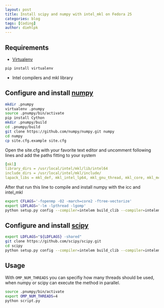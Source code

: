 ```yaml
---
layout: post
title: Install scipy and numpy with intel_mkl on Fedora 25
categories: blog
tags: [Coding]
author: diehlpk
---
```


## Requirements

* [Virtualenv](https://pypi.python.org/pypi/virtualenv)
```bash
pip install virtualenv 
```
* Intel compilers and mkl library
 
## Configure and install [numpy](http://www.numpy.org/)

```bash
mkdir .pnumpy
virtualenv .pnumpy
source .pnumpy/bin/activate
pip install Cython
mkdir .pnumpy/build
cd .pnumpy/build
git clone https://github.com/numpy/numpy.git numpy
cd numpy
cp site.cfg.example site.cfg
```

Open the site.cfg with your favorite text editor and uncomment following lines and add the paths fitting to your system

```yaml
[mkl]
library_dirs = /usr/local/intel/mkl/lib/intel64
include_dirs = /usr/local/intel/mkl/include/
lapack_libs = mkl_def, mkl_intel_lp64, mkl_gnu_thread, mkl_core, mkl_mc3
```

After that run this line to compile and install numpy with the icc and intel_mkl 


```bash
export CFLAGS='-fopenmp -O2 -march=core2 -ftree-vectorize'
export LDFLAGS='-lm -lpthread -lgomp'
python setup.py config --compiler=intelem build_clib --compiler=intelem build_ext --compiler=intelem install
```

## Configure and install [scipy](https://www.scipy.org/)

```bash
export LDFLAGS="${LDFLAGS} -shared"
git clone https://github.com/scipy/scipy.git
cd scipy
python setup.py config --compiler=intelem build_clib --compiler=intelem build_ext --compiler=intelem install
```

## Usage
With `OMP_NUM_THREADS` you can specifiy how many threads should be used, when numpy or scipy can execute the method in parallel. 

```bash
source .pnumpy/bin/activate
export OMP_NUM_THREADS=4
python script.py
```
